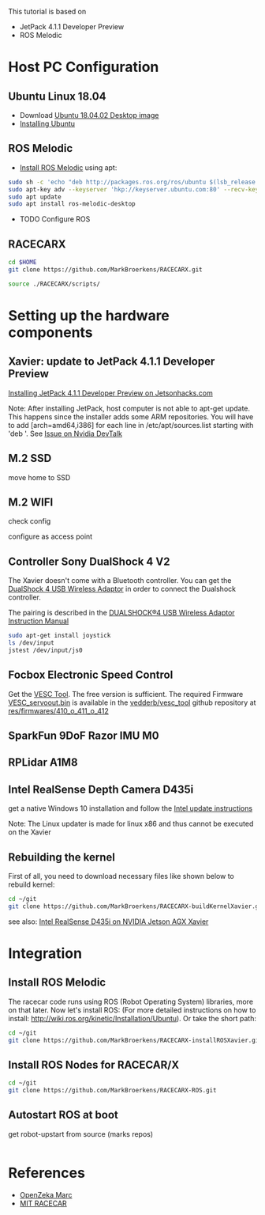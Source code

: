This tutorial is based on
* JetPack 4.1.1 Developer Preview
* ROS Melodic

# Host PC Configuration
## Ubuntu Linux 18.04
 * Download [Ubuntu 18.04.02 Desktop image](https://ubuntu.com/download/desktop)
 * [Installing Ubuntu](https://tutorials.ubuntu.com/tutorial/tutorial-install-ubuntu-desktop#0)

## ROS Melodic
* [Install ROS Melodic](http://wiki.ros.org/melodic/Installation/Ubuntu) using apt:

````bash
sudo sh -c 'echo "deb http://packages.ros.org/ros/ubuntu $(lsb_release -sc) main" > /etc/apt/sources.list.d/ros-latest.list'
sudo apt-key adv --keyserver 'hkp://keyserver.ubuntu.com:80' --recv-key C1CF6E31E6BADE8868B172B4F42ED6FBAB17C654
sudo apt update
sudo apt install ros-melodic-desktop
````

* TODO Configure ROS

## RACECARX
````bash
cd $HOME
git clone https://github.com/MarkBroerkens/RACECARX.git

source ./RACECARX/scripts/
````





# Setting up the hardware components
## <a name="first_step"></a> Xavier: update to JetPack 4.1.1 Developer Preview
[Installing JetPack 4.1.1 Developer Preview on Jetsonhacks.com](https://www.jetsonhacks.com/2018/10/05/jetpack-4-1-developer-preview-nvidia-jetson-agx-xavier-developer-kit/)

Note: After installing JetPack, host computer is not able to apt-get update. This happens since the installer adds some ARM repositories. You will have to add [arch=amd64,i386] for each line in /etc/apt/sources.list starting with 'deb '. See [Issue on Nvidia DevTalk](https://devtalk.nvidia.com/default/topic/1004601/jetson-tx2/after-installing-jetpack3-0-host-computer-is-not-able-to-apt-get-update/post/5247401/#5247401)

## M.2 SSD
move home to SSD

## M.2 WIFI
check config

configure as access point


## Controller Sony DualShock 4 V2
The Xavier doesn't come with a Bluetooth controller. You can get the [DualShock 4 USB Wireless Adaptor](https://www.playstation.com/de-de/explore/accessories/dualshock-4-usb-wireless-adaptor/) in order to connect the Dualshock controller.

The pairing is described in the [DUALSHOCK®4 USB Wireless Adaptor Instruction Manual](https://www.playstation.com/en-nz/content/dam/support/manuals/scee/web-manuals/peripherals/ps4/ds4-usb-adapter/DS4_USB_Adapter_Ins_Manual_EN.pdf/)
```bash
sudo apt-get install joystick
ls /dev/input
jstest /dev/input/js0
```

## Focbox Electronic Speed Control
Get the [VESC Tool](https://vesc-project.com/vesc_tool). The free version is sufficient. The required Firmware [VESC_servoout.bin](https://github.com/vedderb/vesc_tool/blob/master/res/firmwares/410_o_411_o_412/VESC_servoout.bin) is available in the [vedderb/vesc_tool](https://github.com/vedderb/vesc_tool) github repository at [res/firmwares/410_o_411_o_412](https://github.com/vedderb/vesc_tool/blob/master/res/firmwares/410_o_411_o_412/)

## SparkFun 9DoF Razor IMU M0

## RPLidar A1M8

## Intel RealSense Depth Camera D435i
get a native Windows 10 installation and follow the [Intel update instructions](https://downloadcenter.intel.com/download/28481/Latest-Firmware-for-Intel-RealSense-D400-Product-Family?v=t)

Note: The Linux updater is made for linux x86 and thus cannot be executed on the Xavier

## <a name="kernel_build"></a>Rebuilding the kernel
First of all, you need to download necessary files like shown below to rebuild kernel:
```bash
cd ~/git
git clone https://github.com/MarkBroerkens/RACECARX-buildKernelXavier.git
```

see also: [Intel RealSense D435i on NVIDIA Jetson AGX Xavier](https://www.jetsonhacks.com/2019/01/21/intel-realsense-d435i-on-nvidia-jetson-agx-xavier/)

# Integration
## Install ROS Melodic
The racecar code runs using ROS (Robot Operating System) libraries, more on that later. Now let's install ROS:
(For more detailed instructions on how to install: http://wiki.ros.org/kinetic/Installation/Ubuntu). Or take the short path:

```bash
cd ~/git
git clone https://github.com/MarkBroerkens/RACECARX-installROSXavier.git
```

## Install ROS Nodes for RACECAR/X
```bash
cd ~/git
git clone https://github.com/MarkBroerkens/RACECARX-ROS.git
```


## Autostart ROS at boot
get robot-upstart from source (marks repos)
```bash

```


# References
* [OpenZeka Marc](https://github.com/openzeka/openzeka-marc-doc/edit/master/Documentation.md)
* [MIT RACECAR](https://mit-racecar.github.io)
